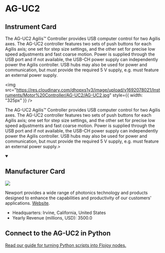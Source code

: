 
# AG-UC2

## Instrument Card

<div className="flex">

<div>

The AG-UC2 Agilis™ Controller provides USB computer control for two Agilis axes. The AG-UC2 controller features two sets of push buttons for each Agilis axis; one set for step size settings, and the other set for precise low speed adjustments and fast coarse motion. Power is supplied through the USB port and if not available, the USB-CH power supply can independently power the Agilis controller. USB hubs may also be used for power and communication, but must provide the required 5 V supply, e.g. must feature an external power supply.

</div>

<img src="https://res.cloudinary.com/dhopxs1y3/image/upload/v1692078021/Instruments/Motor%20Controller/AG-UC2/AG-UC2.jpg" style={{ width: "325px" }} />

</div>

The AG-UC2 Agilis™ Controller provides USB computer control for two Agilis axes. The AG-UC2 controller features two sets of push buttons for each Agilis axis; one set for step size settings, and the other set for precise low speed adjustments and fast coarse motion. Power is supplied through the USB port and if not available, the USB-CH power supply can independently power the Agilis controller. USB hubs may also be used for power and communication, but must provide the required 5 V supply, e.g. must feature an external power supply.>

<details open>
<summary><h2>Manufacturer Card</h2></summary>

<img src="https://res.cloudinary.com/dhopxs1y3/image/upload/v1691786525/Instruments/Vendor%20Logos/Newport.jpg.png" />

Newport provides a wide range of photonics technology and products designed to enhance the capabilities and productivity of our customers' applications. <a href="https://www.newport.com/">Website</a>.

<ul>
  <li>Headquarters: Irvine, California, United States</li>
  <li>Yearly Revenue (millions, USD): 3500.0</li>
</ul>
</details>

## Connect to the AG-UC2 in Python

[Read our guide for turning Python scripts into Flojoy nodes.](https://docs.flojoy.ai/custom-nodes/creating-custom-node/)


